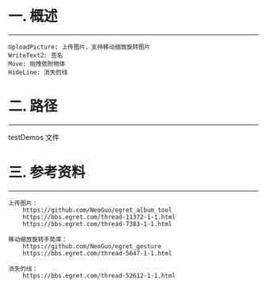 # 一. 概述

---

```
UploadPicture: 上传图片，支持移动缩放旋转图片
WriteText2: 签名
Move: 拖拽依附物体
HideLine: 消失的线
```

# 二. 路径

---

testDemos 文件

# 三. 参考资料

---

```
上传图片：		
	https://github.com/NeoGuo/egret_album_tool
	https://bbs.egret.com/thread-11372-1-1.html
	https://bbs.egret.com/thread-7383-1-1.html

移动缩放旋转手势库：
	https://github.com/NeoGuo/egret_gesture
	https://bbs.egret.com/thread-5647-1-1.html

消失的线：	
	https://bbs.egret.com/thread-52612-1-1.html
```

